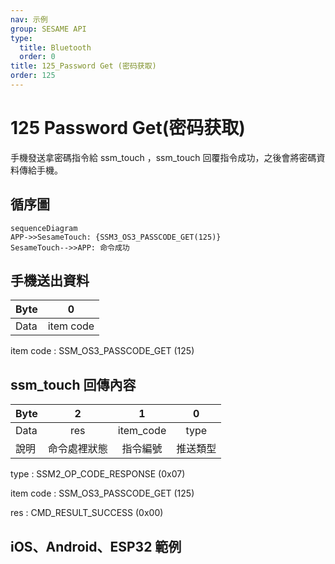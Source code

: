 ```yaml
---
nav: 示例
group: SESAME API
type:
  title: Bluetooth
  order: 0
title: 125_Password Get (密码获取)
order: 125
---
```


# 125 Password Get(密码获取)

手機發送拿密碼指令給 ssm_touch ，ssm_touch 回覆指令成功，之後會將密碼資料傳給手機。

## 循序圖

```mermaid
sequenceDiagram
APP->>SesameTouch: {SSM3_OS3_PASSCODE_GET(125)}
SesameTouch-->>APP: 命令成功
```

## 手機送出資料

| Byte |     0     |
| ---- | :-------: |
| Data | item code |

item code : SSM_OS3_PASSCODE_GET (125)

## ssm_touch 回傳內容

| Byte |      2       |     1     |    0     |
| ---- | :----------: | :-------: | :------: |
| Data |     res      | item_code |   type   |
| 說明 | 命令處裡狀態 | 指令編號  | 推送類型 |

type : SSM2_OP_CODE_RESPONSE (0x07)

item code : SSM_OS3_PASSCODE_GET (125)

res : CMD_RESULT_SUCCESS (0x00)

## iOS、Android、ESP32 範例

<CustomBashOSPlatformPwGet ios='true' android='true'  esp32='true'/>

<!-- 

### Android 範例

```jsx | pure
  override fun keyBoardPassCode(result: CHResult<CHEmpty>) {
      if (checkBle(result)) return
      sendCommand(SesameOS3Payload(SesameItemCode.SSM_OS3_PASSCODE_GET.value, byteArrayOf())) { res ->
          result.invoke(Result.success(CHResultState.CHResultStateBLE(CHEmpty())))
      }
  }
```

### iOS 範例

```jsx | pure
    func passCodes(result: @escaping (CHResult<CHEmpty>)) {
        if (self.checkBle(result)) { return }

        sendCommand(.init(.SSM_OS3_PASSCODE_GET)) { _ in
            L.d("SSM_OS3_PASSCODE_GET ok")
            result(.success(CHResultStateNetworks(input: CHEmpty())))
        }
    }
```

### ESP 範例

```jsx | pure

``` 

-->
